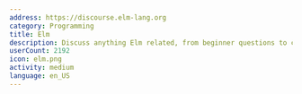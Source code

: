 ```yaml
---
address: https://discourse.elm-lang.org
category: Programming
title: Elm
description: Discuss anything Elm related, from beginner questions to compiler design.
userCount: 2192
icon: elm.png
activity: medium
language: en_US
---
```

